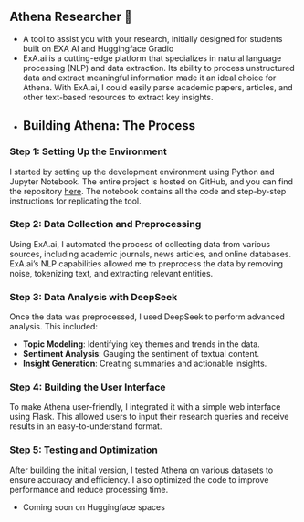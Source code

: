 ## Athena Researcher 🐨

* A tool to assist you with your research, initially designed for students built on EXA AI and Huggingface Gradio 
* ExA.ai is a cutting-edge platform that specializes in natural language processing (NLP) and data extraction. Its ability to process unstructured data and extract meaningful information made it an ideal choice for Athena. With ExA.ai, I could easily parse academic papers, articles, and other text-based resources to extract key insights.
* ## Building Athena: The Process

### Step 1: Setting Up the Environment
I started by setting up the development environment using Python and Jupyter Notebook. The entire project is hosted on GitHub, and you can find the repository [here](https://github.com/uzeziogho/Athena/blob/main/Athena.ipynb). The notebook contains all the code and step-by-step instructions for replicating the tool.

### Step 2: Data Collection and Preprocessing
Using ExA.ai, I automated the process of collecting data from various sources, including academic journals, news articles, and online databases. ExA.ai’s NLP capabilities allowed me to preprocess the data by removing noise, tokenizing text, and extracting relevant entities.

### Step 3: Data Analysis with DeepSeek
Once the data was preprocessed, I used DeepSeek to perform advanced analysis. This included:
- **Topic Modeling**: Identifying key themes and trends in the data.
- **Sentiment Analysis**: Gauging the sentiment of textual content.
- **Insight Generation**: Creating summaries and actionable insights.

### Step 4: Building the User Interface
To make Athena user-friendly, I integrated it with a simple web interface using Flask. This allowed users to input their research queries and receive results in an easy-to-understand format.

### Step 5: Testing and Optimization
After building the initial version, I tested Athena on various datasets to ensure accuracy and efficiency. I also optimized the code to improve performance and reduce processing time.

* Coming soon on Huggingface spaces
